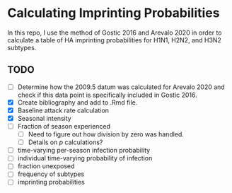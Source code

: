 # Calculating Imprinting Probabilities

In this repo, I use the method of Gostic 2016 and Arevalo 2020 in order to calculate a table of HA imprinting probabilities for H1N1, H2N2, and H3N2 subtypes.

## TODO

* [ ] Determine how the 2009.5 datum was calculated for Arevalo 2020 and check if this data point is specifically included in Gostic 2016.
* [x] Create bibliography and add to .Rmd file.
* [x] Baseline attack rate calculation
* [x] Seasonal intensity
* [ ] Fraction of season experienced
  * [ ] Need to figure out how division by zero was handled.
  * [ ] Details on $p$ calculations?
* [ ] time-varying per-season infection probability
* [ ] individual time-varying probability of infection
* [ ] fraction unexposed
* [ ] frequency of subtypes
* [ ] imprinting probabilities
